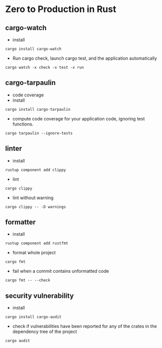 # Zero to Production in Rust

## cargo-watch

- install

```
cargo install cargo-watch
```

- Run cargo check, launch cargo test, and the application automatically

```
cargo watch -x check -x test -x run
```

## cargo-tarpaulin

- code coverage
- install

```
cargo install cargo-tarpaulin
```

- compute code coverage for your application code, ignoring test functions.

```
cargo tarpaulin --ignore-tests
```

## linter

- install

```
rustup component add clippy
```

- lint

```
cargo clippy
```

- lint without warning

```
cargo clippy -- -D warnings
```

## formatter

- install

```
rustup component add rustfmt
```

- format whole project

```
cargo fmt
```

- fail when a commit contains unformatted code

```
cargo fmt -- --check
```

## security vulnerability

- install

```
cargo install cargo-audit
```

- check if vulnerabilities have been reported for any of the crates in the dependency tree of the project

```
cargo audit
```
